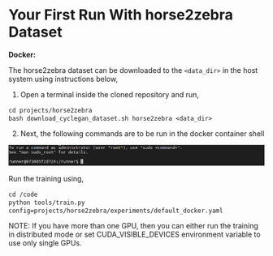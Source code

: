 # Your First Run With horse2zebra Dataset

**Docker:**

The horse2zebra dataset can be downloaded to the `<data_dir>` in the host system using instructions below,

1. Open a terminal inside the cloned repository and run, 

```console
cd projects/horse2zebra
bash download_cyclegan_dataset.sh horse2zebra <data_dir>
```

2.  Next, the following commands are to be run in the docker container shell 

![docker_commands](../imgs/your_first_run_docker.png)

Run the training using,

```console
cd /code
python tools/train.py config=projects/horse2zebra/experiments/default_docker.yaml
```

NOTE: If you have more than one GPU, then you can either run the training in distributed mode or set CUDA_VISIBLE_DEVICES environment variable to use only single GPUs.